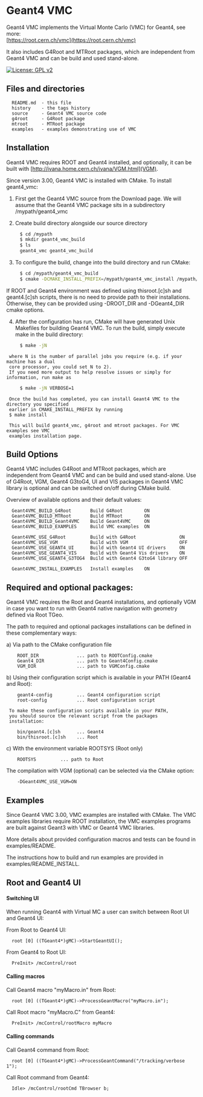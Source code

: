 
Geant4 VMC 
===========

Geant4 VMC implements the Virtual Monte Carlo (VMC) for Geant4, see more: <br/>
[https://root.cern.ch/vmc](https://root.cern.ch/vmc)

It also includes G4Root and MTRoot packages, which are independent from Geant4 VMC and can be build and used stand-alone.

[![License: GPL v2](https://img.shields.io/badge/License-GPLv2-blue.svg)](http://www.gnu.org/licenses/gpl-2.0)


## Files and directories

      README.md  - this file
      history    - the tags history
      source     - Geant4 VMC source code
      g4root     - G4Root package 
      mtroot     - MTRoot package
      examples   - examples demonstrating use of VMC
	      
## Installation

  Geant4 VMC requires ROOT and Geant4 installed, and optionally, it can be
  built with [http://ivana.home.cern.ch/ivana/VGM.html](VGM).
  
  Since version 3.00, Geant4 VMC is installed with CMake. To install
  geant4_vmc:

  1. First get the Geant4 VMC source from the Download page. We will assume
     that the Geant4 VMC package sits in a subdirectory
     /mypath/geant4_vmc

  2. Create build directory alongside our source directory
```bash
     $ cd /mypath
     $ mkdir geant4_vmc_build
     $ ls
     geant4_vmc geant4_vmc_build
```

  3. To configure the build, change into the build directory and run CMake:
```bash
     $ cd /mypath/geant4_vmc_build
     $ cmake -DCMAKE_INSTALL_PREFIX=/mypath/geant4_vmc_install /mypath/geant4_vmc
```

   If ROOT and Geant4 environment was defined using thisroot.[c]sh and
   geant4.[c]sh scripts, there is no need to provide path to their installations.
   Otherwise, they can be provided using -DROOT_DIR and -DGeant4_DIR cmake
   options.

  4. After the configuration has run, CMake will have generated Unix Makefiles
     for building Geant4 VMC. To run the build, simply execute make in the build
     directory:
```bash
     $ make -jN
```

     where N is the number of parallel jobs you require (e.g. if your machine has a dual
     core processor, you could set N to 2).
     If you need more output to help resolve issues or simply for information, run make as
```bash
     $ make -jN VERBOSE=1
```

     Once the build has completed, you can install Geant4 VMC to the directory you specified
     earlier in CMAKE_INSTALL_PREFIX by running
     $ make install

     This will build geant4_vmc, g4root and mtroot packages. For VMC examples see VMC
     examples installation page.

## Build Options

  Geant4 VMC includes G4Root and MTRoot packages, which are independent from Geant4 VMC
  and can be build and used stand-alone. Use of G4Root, VGM, Geant4 G3toG4, UI and VIS
  packages in Geant4 VMC library is optional and can be switched on/off during CMake build.

  Overview of available options and their default values:

      Geant4VMC_BUILD_G4Root       Build G4Root        ON
      Geant4VMC_BUILD_MTRoot       Build MTRoot        ON
      Geant4VMC_BUILD_Geant4VMC    Build Geant4VMC     ON
      Geant4VMC_BUILD_EXAMPLES     Build VMC examples  ON
  
      Geant4VMC_USE_G4Root         Build with G4Root                ON
      Geant4VMC_USE_VGM            Build with VGM                   OFF
      Geant4VMC_USE_GEANT4_UI      Build with Geant4 UI drivers     ON
      Geant4VMC_USE_GEANT4_VIS     Build with Geant4 Vis drivers    ON
      Geant4VMC_USE_GEANT4_G3TOG4  Build with Geant4 G3toG4 library OFF
  
      Geant4VMC_INSTALL_EXAMPLES   Install examples    ON


## Required and optional packages:

  Geant4 VMC requires the Root and Geant4 installations,
  and optionally VGM in case you want to run with Geant4
  native navigation with geometry defined via Root TGeo.
  
  The path to required and optional packages installations can be defined in these
  complementary ways:

  a) Via path to the CMake configuration file

        ROOT_DIR              ... path to ROOTConfig.cmake
        Geant4_DIR            ... path to Geant4Config.cmake
        VGM_DIR               ... path to VGMConfig.cmake

  b) Using their configuration script which is available
     in your PATH (Geant4 and Root):

        geant4-config         ... Geant4 configuration script
        root-config           ... Root configuration script

     To make these configuration scripts available in your PATH,
     you should source the relevant script from the packages
     installation:

        bin/geant4.[c]sh      ... Geant4
        bin/thisroot.[c]sh    ... Root

  c) With the environment variable ROOTSYS (Root only)

        ROOTSYS         ... path to Root

  The compilation with VGM (optional) can be selected via the CMake option:

        -DGeant4VMC_USE_VGM=ON
  

## Examples
  
Since Geant4 VMC 3.00, VMC examples are installed with CMake.
The VMC examples libraries require ROOT installation, the VMC examples programs are built
against Geant3 with VMC or Geant4 VMC libraries.

More details about provided configuration macros and tests
can be found in examples/README.

The instructions how to build and run examples are provided
in examples/README_INSTALL.

##  Root and Geant4 UI

#### Switching UI

When running Geant4 with Virtual MC a user can switch between
Root UI and Geant4 UI:

From Root to Geant4 UI:

      root [0] ((TGeant4*)gMC)->StartGeantUI();

From Geant4 to Root UI:

      PreInit> /mcControl/root

#### Calling macros

Call Geant4 macro "myMacro.in" from Root:

      root [0] ((TGeant4*)gMC)->ProcessGeantMacro("myMacro.in");

Call Root macro "myMacro.C" from Geant4:

      PreInit> /mcControl/rootMacro myMacro


#### Calling commands

Call Geant4 command from Root:

      root [0] ((TGeant4*)gMC)->ProcessGeantCommand("/tracking/verbose 1");

Call Root command from Geant4:

      Idle> /mcControl/rootCmd TBrowser b;

